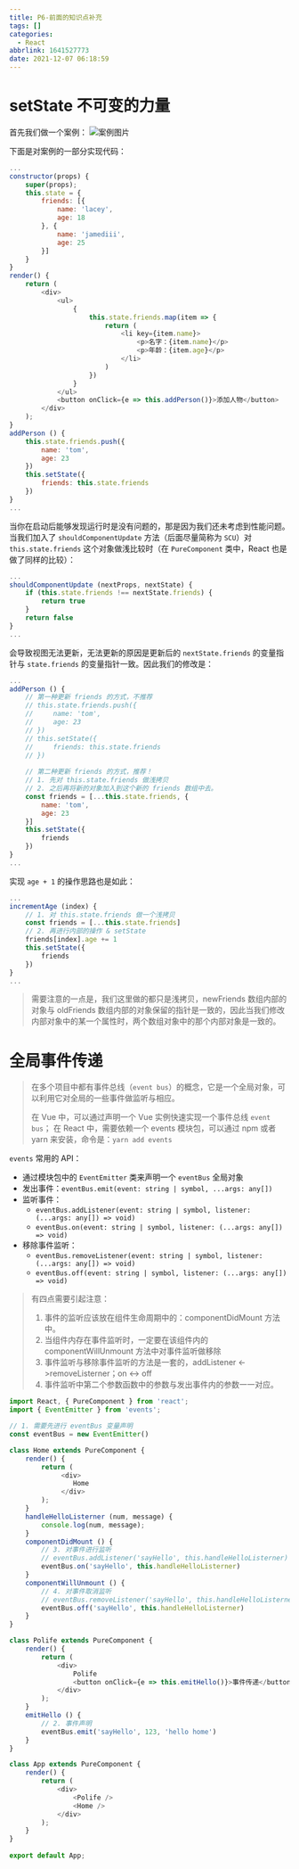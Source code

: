 ```yaml
---
title: P6-前面的知识点补充
tags: []
categories:
  - React
abbrlink: 1641527773
date: 2021-12-07 06:18:59
---
```

# setState 不可变的力量

首先我们做一个案例：
![案例图片](image_1.png)

下面是对案例的一部分实现代码：

``` javascript
...
constructor(props) {
    super(props);
    this.state = {
        friends: [{
            name: 'lacey',
            age: 18
        }, {
            name: 'jamediii',
            age: 25
        }]
    }
}
render() { 
    return (
        <div>
            <ul>
                {
                    this.state.friends.map(item => {
                        return (
                            <li key={item.name}>
                                <p>名字：{item.name}</p>
                                <p>年龄：{item.age}</p>
                            </li>
                        )
                    })
                }
            </ul>
            <button onClick={e => this.addPerson()}>添加人物</button>
        </div>
    );
}
addPerson () {
    this.state.friends.push({
        name: 'tom',
        age: 23
    })
    this.setState({
        friends: this.state.friends
    })
}
...
```

当你在启动后能够发现运行时是没有问题的，那是因为我们还未考虑到性能问题。当我们加入了 `shouldComponentUpdate` 方法（后面尽量简称为 `SCU`）对 `this.state.friends` 这个对象做浅比较时（在 `PureComponent` 类中，React 也是做了同样的比较）：

``` javascript
...
shouldComponentUpdate (nextProps, nextState) {
    if (this.state.friends !== nextState.friends) {
        return true
    }
    return false
}
...
```

会导致视图无法更新，无法更新的原因是更新后的 `nextState.friends` 的变量指针与 `state.friends` 的变量指针一致。因此我们的修改是：

``` javascript
...
addPerson () {
    // 第一种更新 friends 的方式，不推荐
    // this.state.friends.push({
    //     name: 'tom',
    //     age: 23
    // })
    // this.setState({
    //     friends: this.state.friends
    // })
    
    // 第二种更新 friends 的方式，推荐！
    // 1. 先对 this.state.friends 做浅拷贝
    // 2. 之后再将新的对象加入到这个新的 friends 数组中去。
    const friends = [...this.state.friends, {
        name: 'tom',
        age: 23
    }]
    this.setState({
        friends
    })
}
...
```

实现 `age + 1` 的操作思路也是如此：

``` javascript
...
incrementAge (index) {
    // 1. 对 this.state.friends 做一个浅拷贝
    const friends = [...this.state.friends]
    // 2. 再进行内部的操作 & setState
    friends[index].age += 1
    this.setState({
        friends
    })
}
...
```

> 需要注意的一点是，我们这里做的都只是浅拷贝，newFriends 数组内部的对象与 oldFriends 数组内部的对象保留的指针是一致的，因此当我们修改内部对象中的某一个属性时，两个数组对象中的那个内部对象是一致的。

# 全局事件传递

> 在多个项目中都有事件总线（`event bus`）的概念，它是一个全局对象，可以利用它对全局的一些事件做监听与相应。
>
> 在 Vue 中，可以通过声明一个 Vue 实例快速实现一个事件总线 `event bus`；
在 React 中，需要依赖一个 events 模块包，可以通过 npm 或者 yarn 来安装，命令是：`yarn add events`

`events` 常用的 API：
- 通过模块包中的 `EventEmitter` 类来声明一个 `eventBus` 全局对象
- 发出事件：`eventBus.emit(event: string | symbol, ...args: any[])`
- 监听事件：
    - `eventBus.addListener(event: string | symbol, listener: (...args: any[]) => void)`
    - `eventBus.on(event: string | symbol, listener: (...args: any[]) => void)`
- 移除事件监听：
    - `eventBus.removeListener(event: string | symbol, listener: (...args: any[]) => void)`
    - `eventBus.off(event: string | symbol, listener: (...args: any[]) => void)`

> 有四点需要引起注意：
>
> 1. 事件的监听应该放在组件生命周期中的：componentDidMount 方法中。
> 2. 当组件内存在事件监听时，一定要在该组件内的 componentWillUnmount 方法中对事件监听做移除
> 3. 事件监听与移除事件监听的方法是一套的，addListener <->removeListerner；on <-> off
> 4. 事件监听中第二个参数函数中的参数与发出事件内的参数一一对应。

``` javascript
import React, { PureComponent } from 'react';
import { EventEmitter } from 'events';

// 1. 需要先进行 eventBus 变量声明
const eventBus = new EventEmitter()

class Home extends PureComponent {
    render() {
        return (
             <div>
                Home
             </div>
        );
    }
    handleHelloListerner (num, message) {
        console.log(num, message);
    }
    componentDidMount () {
        // 3. 对事件进行监听
        // eventBus.addListener('sayHello', this.handleHelloListerner)
        eventBus.on('sayHello', this.handleHelloListerner)
    }
    componentWillUnmount () {
        // 4. 对事件取消监听
        // eventBus.removeListener('sayHello', this.handleHelloListerner)
        eventBus.off('sayHello', this.handleHelloListerner)
    }
}

class Polife extends PureComponent {
    render() {
        return (
            <div>
                Polife
                <button onClick={e => this.emitHello()}>事件传递</button>
            </div>
        );
    }
    emitHello () {
        // 2. 事件声明
        eventBus.emit('sayHello', 123, 'hello home')
    }
}

class App extends PureComponent {
    render() { 
        return (
            <div>
                <Polife />
                <Home />
            </div>
        );
    }
}
 
export default App;
```